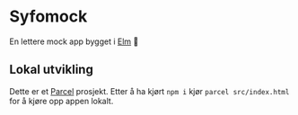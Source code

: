 # Syfomock
En lettere mock app bygget i [Elm](https://elm-lang.org/) 🌳

## Lokal utvikling
Dette er et [Parcel](https://parceljs.org/) prosjekt. Etter å ha kjørt `npm i` kjør `parcel src/index.html` for å kjøre opp appen lokalt.
